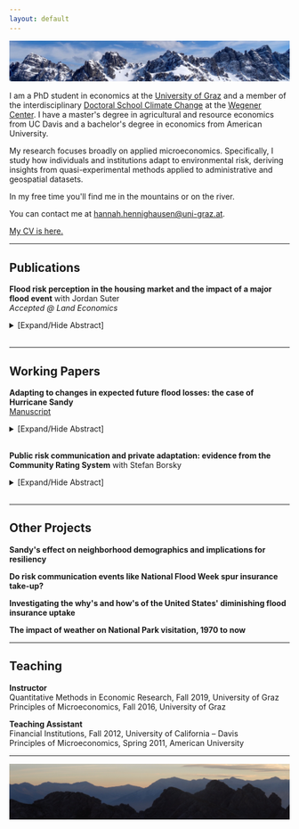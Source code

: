 ```yaml
---
layout: default
---
```

<img src="/assets/img/mountains3.jpeg" alt="AxamerLizum" />

I am a PhD student in economics at the [University of Graz](https://volkswirtschaftslehre.uni-graz.at/en/) and a member of the interdisciplinary [Doctoral School Climate Change](https://dk-climate-change.uni-graz.at/en/) at the [Wegener Center](https://wegcenter.uni-graz.at/en/). I have a master's degree in agricultural and resource economics from UC Davis and a bachelor's degree in economics from American University.

My research focuses broadly on applied microeconomics. Specifically, I study how individuals and institutions adapt to environmental risk, deriving insights from quasi-experimental methods applied to administrative and geospatial datasets.

In my free time you'll find me in the mountains or on the river.

You can contact me at [hannah.hennighausen@uni-graz.at](mailto:hannah.hennighausen@uni-graz.at).

[My CV is here.](https://hannahhennighausen.github.io/CV/Hennighausen_CV_Oct19.pdf)

* * *

## Publications

**Flood risk perception in the housing market and the impact of a major flood event** with Jordan Suter <br />
_Accepted @ Land Economics_ 
<details>
  <summary>[Expand/Hide Abstract]</summary>
  
The impact of flood events on flood risk perception has important implications for policy. Applying a novel dataset featuring the flooding extents from a severe event in Colorado, we disentangle inundated properties from "near-misses", defined as structures not directly flooded but located in the 100- year floodplain. Using a triple-difference hedonic framework, we show that inundated properties in the floodplain underwent a decrease in price after the flood, while "near-misses" saw a relative price increase. We speculate that inundated properties are perceived as being riskier and "near-misses" relatively less risky, suggesting the possible influence of the availability heuristic or Bayesian learning.

</details>
<br />

* * *

## Working Papers

**Adapting to changes in expected future flood losses: the case of Hurricane Sandy** <br />
[Manuscript](https://hannahhennighausen.github.io/Papers/SandyInsurance.pdf)
<details>
  <summary>[Expand/Hide Abstract]</summary>
  Climate change and urbanization are escalating flood risk around the globe. Under- standing how people adapt to changes in their perceived flood risk helps predict future costs to flooding. Using spatial variation in flooding, I provide causal estimates of direct experience with Hurricane Sandy’s flooding on participation in the flood insurance market. Hurricane Sandy had a large impact on people’s insurance choices. Since the storm, the number of insurance policies-in-force in flooded areas has continuously increased relative to areas that were not flooded. Extensions to the main specification show that damage intensity, proximity to the flooding and having little previous knowledge about flood risk all contributed to the marked insurance growth. Simulated flooding extents of six other recent flood events give evidence that Hurricane Sandy’s insurance response was the exception and not the rule.
</details>
<br />

**Public risk communication and private adaptation: evidence from the Community Rating System** with Stefan Borsky <br />
<details>
  <summary>[Expand/Hide Abstract]</summary>
  
Will be added soon.

</details>
<br />

* * *

## Other Projects

**Sandy's effect on neighborhood demographics and implications for resiliency** <br />

**Do risk communication events like National Flood Week spur insurance take-up?** <br />

**Investigating the why's and how's of the United States' diminishing flood insurance uptake** <br />

**The impact of weather on National Park visitation, 1970 to now** <br />

* * *

## Teaching

**Instructor** <br />
Quantitative Methods in Economic Research, Fall 2019, University of Graz <br />
Principles of Microeconomics, Fall 2016, University of Graz

**Teaching Assistant** <br />
Financial Institutions, Fall 2012, University of California – Davis <br />
Principles of Microeconomics, Spring 2011, American University

* * *

<img src="/assets/img/mountains2.jpeg" alt="ReitherSpitze" /> 
